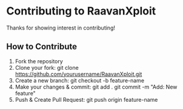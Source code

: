 # Contributing to RaavanXploit

Thanks for showing interest in contributing!

## How to Contribute

1. Fork the repository
2. Clone your fork:
   git clone https://github.com/yourusername/RaavanXploit.git
3. Create a new branch:
   git checkout -b feature-name
4. Make your changes & commit:
   git add .
   git commit -m "Add: New feature"
5. Push & Create Pull Request:
   git push origin feature-name

